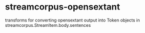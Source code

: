 streamcorpus-opensextant
========================

transforms for converting opensextant output into Token objects in streamcorpus.StreamItem.body.sentences
